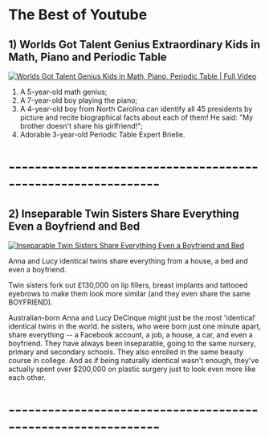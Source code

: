 # The Best of Youtube
## 1) Worlds Got Talent Genius Extraordinary Kids in Math, Piano and Periodic Table
[![Worlds Got Talent Genius Kids in Math, Piano, Periodic Table | Full Video](https://github.com/ClickTube/ClickTube/blob/master/ExtraOrdinaryKids_ClickTube.JPG?raw=true)](https://www.youtube.com/watch?v=RbNox4BJwl0 "Worlds Got Talent Genius Kids in Math, Piano, Periodic Table | Full Video")

1) A 5-year-old math genius;
2) A 7-year-old boy playing the piano;
3) A 4-year-old boy from North Carolina can identify all 45 presidents by picture and recite biographical facts about each of them! He said: "My brother doesn't share his girlfriend!";
4) Adorable 3-year-old Periodic Table Expert Brielle.


# -------------------------------------------------------------

## 2) Inseparable Twin Sisters Share Everything Even a Boyfriend and Bed
[![Inseparable Twin Sisters Share Everything Even a Boyfriend and Bed](https://github.com/ClickTube/ClickTube/blob/master/TwinSisters_ClickTube.JPG?raw=true)](https://www.youtube.com/watch?v=s_rCyqVqKlk "Inseparable Twin Sisters Share Everything Even a Boyfriend and Bed")

Anna and Lucy identical twins share everything from a house, a bed and even a boyfriend.

Twin sisters fork out £130,000 on lip fillers, breast implants and tattooed eyebrows to make them look more similar (and they even share the same BOYFRIEND).

Australian-born Anna and Lucy DeCinque might just be the most 'identical' identical twins in the world.
he sisters, who were born just one minute apart, share everything -- a Facebook account, a job, a house, a car, and even a boyfriend. They have always been inseparable, going to the same nursery, primary and secondary schools. They also enrolled in the same beauty course in college. And as if being naturally identical wasn't enough, they've actually spent over $200,000 on plastic surgery just to look even more like each other.


# -------------------------------------------------------------
